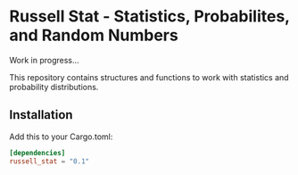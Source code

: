 # Russell Stat - Statistics, Probabilites, and Random Numbers

Work in progress...

This repository contains structures and functions to work with statistics and probability distributions.

## Installation

Add this to your Cargo.toml:

```toml
[dependencies]
russell_stat = "0.1"
```
